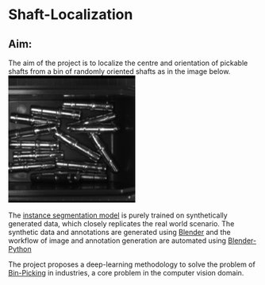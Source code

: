 # Shaft-Localization
## Aim:

The aim of the project is to localize the centre and orientation of pickable shafts from a bin of randomly oriented shafts as in the image below.
![sample image](/readme_images/image_00031.bmp)

The [instance segmentation model](https://arxiv.org/abs/1703.06870) is purely trained on synthetically generated data, which closely replicates the real world scenario. The synthetic data and annotations are generated using [Blender](https://www.blender.org/) and the workflow of image and annotation generation are automated using [Blender-Python](https://docs.blender.org/api/current/info_overview.html)


The project proposes a deep-learning methodology to solve the problem of [Bin-Picking](https://www.ipa.fraunhofer.de/en/expertise/robot-and-assistive-systems/intralogistics-and-material-flow/separation-processes-using-robots-bin-picking.html) in industries, a core problem in the computer vision domain. 

